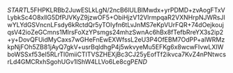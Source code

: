 $START$L5FHPKLRBb2JuwESLkLgN/2ncB6lULBIMwdx+yrPDMD+zvAogFTxVLybkSc4O8xllG5DfPJVKyZ9jzwOF5+ObiHjzV12VlrmpqaR2VXNHrpNJWRsJlwYLYdGSVncnLFsdy6kRctdQr5yTOIyfn6tLvJnMS7eKpVUrFQR+74dOejkoujqsV42ioZeGCmns1MlrsFoXzYPsmgs24mhzSwnAc6hBx8fTefbRreYX3s2ip2+y+DovQFUidMyCaxs7wGHeFnEwEXWfssL2eU3P4OfEBM7OdPP+alWRMzkpNjFOh5ZB81jAyQ7gkV+usrBqldhgP4j5wkvyeMu5EFKg6x8wcwFIvwLXIWboWSSxf53eI5RLrTl0miiCTITVSZHEXjBc3CJ25yEofTf2ikvca7KvZ4nPNtwcsrLd4GMCRxhSgohUGv1lShW4LLVo6Le8cgP$END$